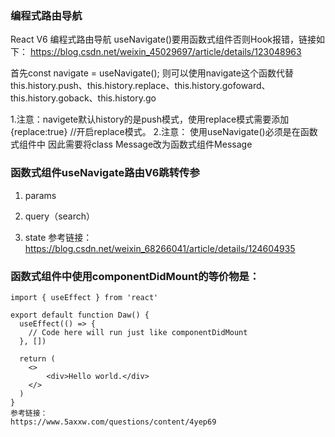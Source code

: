 ### 编程式路由导航

  React V6 编程式路由导航 useNavigate()要用函数式组件否则Hook报错，链接如下：
  https://blog.csdn.net/weixin_45029697/article/details/123048963

  首先const navigate = useNavigate();
  则可以使用navigate这个函数代替this.history.push、this.history.replace、this.history.gofoward、this.history.goback、this.history.go
    
  1.注意：navigete默认history的是push模式，使用replace模式需要添加
      {replace:true} //开启replace模式。
  2.注意：  使用useNavigate()必须是在函数式组件中
              因此需要将class Message改为函数式组件Message

### 函数式组件useNavigate路由V6跳转传参
  1. params

  2. query（search）

  3. state
  参考链接：
    https://blog.csdn.net/weixin_68266041/article/details/124604935

### 函数式组件中使用componentDidMount的等价物是：
    import { useEffect } from 'react'

    export default function Daw() {
      useEffect(() => {
        // Code here will run just like componentDidMount
      }, [])

      return (
        <>
            <div>Hello world.</div>
        </>
      )
    }
    参考链接：
    https://www.5axxw.com/questions/content/4yep69
